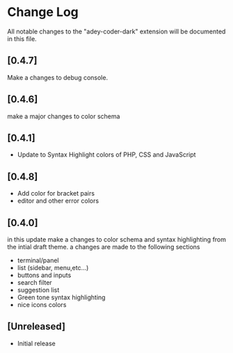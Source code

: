 # Change Log

All notable changes to the "adey-coder-dark" extension will be documented in this file.


## [0.4.7]

Make a changes to debug console.

## [0.4.6]

make a major changes to color schema

## [0.4.1]

- Update to Syntax Highlight colors of PHP, CSS and JavaScript

## [0.4.8]

- Add color for bracket pairs
- editor and other error colors

## [0.4.0]

in this update make a changes to color schema and syntax highlighting from the intial draft theme. a changes are made to the following sections

- terminal/panel
- list (sidebar, menu,etc...)
- buttons and inputs
- search filter
- suggestion list
- Green tone syntax highlighting
- nice icons colors

## [Unreleased]

- Initial release
